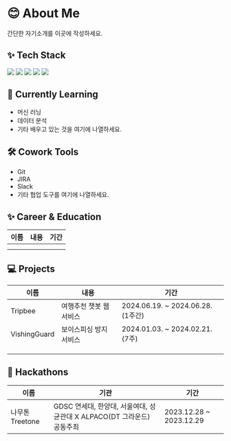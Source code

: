 # 😊 About Me
간단한 자기소개를 이곳에 작성하세요.

## ✨ Tech Stack 
  <img src="https://img.shields.io/badge/pycharm-000000.svg?style=for-the-badge&logo=pycharm&logoColor=white" />
  <img src="https://img.shields.io/badge/HeidiSQL-88CE02.svg?style=for-the-badge&logo=HeidiSQL&logoColor=white" />
  <img src="https://img.shields.io/badge/MySQL-4479A1.svg?style=for-the-badge&logo=MySQL&logoColor=white" />
  <img src="https://img.shields.io/badge/Docker-2496ED.svg?style=for-the-badge&logo=Docker&logoColor=white" />
  <img src="https://img.shields.io/badge/python-FFCC33.svg?style=for-the-badge&logo=python&logoColor=white" />
</div>

## 🌱 Currently Learning
- 머신 러닝
- 데이터 분석
- 기타 배우고 있는 것을 여기에 나열하세요.

## 🛠️ Cowork Tools
- Git
- JIRA
- Slack
- 기타 협업 도구를 여기에 나열하세요.

## ✨ Career & Education
| 이름                                    | 내용                                | 기간                      |
|---------------------------------------|-----------------------------------|-------------------------|
|                                        |                                    |                       |
|                                         |                 |                                     |

## 💻 Projects
| 이름           | 내용                                     | 기간                               |
|---------------|----------------------------------------|----------------------------------|
| Tripbee       | 여행추천 챗봇 웹서비스                      | 2024.06.19. ~ 2024.06.28. (1주간) |
| VishingGuard  | 보이스피싱 방지 서비스                      | 2024.01.03. ~ 2024.02.21. (7주)  |
|               |                                          |                                  |
|               |                                          |                                  |
|               |                                          |   
## 🎉 Hackathons
| 이름       | 기관                                                              | 기간                               |
|------------|-------------------------------------------------------------------|----------------------------------|
| 나무톤 Treetone | GDSC 연세대, 한양대, 서울여대, 성균관대 X ALPACO(DT 그라운드) 공동주최 | 2023.12.28 ~ 2023.12.29           |
